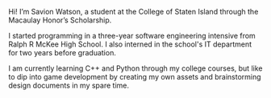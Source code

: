 Hi! I’m Savion Watson, a student at the College of Staten Island through the Macaulay Honor’s Scholarship. 

I started programming in a three-year software engineering intensive from Ralph R McKee High School. I also interned in the school's IT department for two years before graduation. 

I am currently learning C++ and Python through my college courses, but like to dip into game development by creating my own assets and brainstorming design documents in my spare time.
